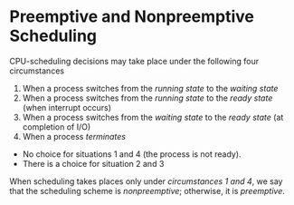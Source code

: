 # Preemptive and Nonpreemptive Scheduling

CPU-scheduling decisions may take place under the following four circumstances

1. When a process switches from the *running state* to the *waiting state*
2. When a process switches from the *running state* to the *ready state* (when interrupt occurs)
3. When a process switches from the *waiting state* to the *ready state* (at completion of I/O)
4. When a process *terminates*

- No choice for situations 1 and 4 (the process is not ready).
- There is a choice for situation 2 and 3

When scheduling takes places only under *circumstances 1 and 4*, we say that the scheduling scheme is *nonpreemptive*; otherwise, it is *preemptive*.
